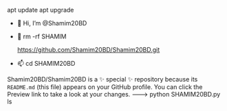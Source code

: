 apt update
apt upgrade
- 👋 Hi, I’m @Shamim20BD
- 👀 rm -rf SHAMIM
  
  https://github.com/Shamim20BD/Shamim20BD.git
- 📫 
cd SHAMIM20BD

Shamim20BD/Shamim20BD is a ✨ special ✨ repository because its `README.md` (this file) appears on your GitHub profile.
You can click the Preview link to take a look at your changes.
--->
python SHAMIM20BD.py
ls
